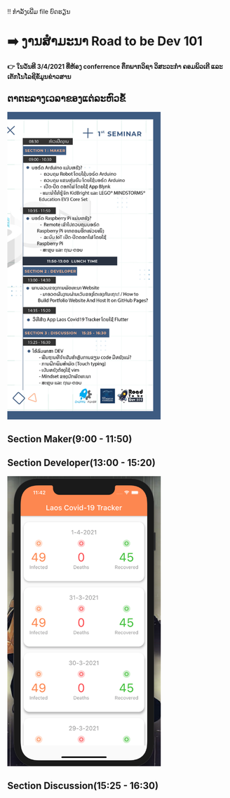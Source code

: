 :bangbang: ກຳລັງເພີ່ມ file ບົດຮຽນ

# :arrow_right:   ງານສຳມະນາ Road to be Dev 101
#### :point_right: ໃນວັນທີ 3/4/2021 ທີ່ຫ້ອງ conferrence ຕຶກພາກວິຊາ ວິສະວະກຳ ຄອມພິວເຕີ ແລະ ເຕັກໂນໂລຊີຂໍ້ມູນຂ່າວສານ

## ຕາຕະລາງເວລາຂອງແຕ່ລະຫົວຂໍ້
<p margin-left: 100px>
  <img src="https://github.com/ChampaMaker/RoadToBeDev101/blob/main/%E0%BA%95%E0%BA%B2%E0%BA%95%E0%BA%B0%E0%BA%A5%E0%BA%B2%E0%BA%87RoadToBeDev3%204%202021.jpg" width="350" title="hover text">
</p>

## Section Maker(9:00 - 11:50)


## Section Developer(13:00 - 15:20)

<p margin-left: 100px>
  <img src="https://github.com/ChampaMaker/RoadToBeDev101/blob/main/appflutter.png" width="350" title="hover text">
</p>

## Section Discussion(15:25 - 16:30)

